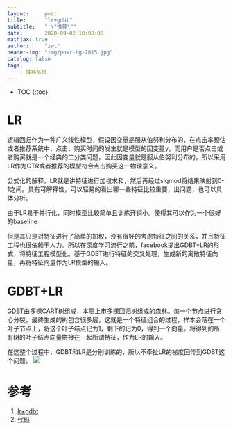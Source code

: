 ```yaml
---
layout:     post
title:      "lr+gdbt"
subtitle:   " \"推荐\""
date:       2020-09-02 18:00:00
mathjax: true
author:     "zwt"
header-img: "img/post-bg-2015.jpg"
catalog: false
tags:
    - 推荐系统
---
```

* TOC
{:toc}

# LR

逻辑回归作为一种广义线性模型，假设因变量是服从伯努利分布的，在点击率预估或者推荐系统中，点击、购买时间的发生就是模型的因变量y，而用户是否点击或者购买就是一个经典的二分类问题，因此因变量就是服从伯努利分布的，所以采用LR作为CTR或者推荐的模型符合点击购买这一物理意义。

公式化的解释，LR就是讲特征进行加权求和，然后再经过sigmod将结果映射到0-1之间。具有可解释性，可以轻易的看出哪一些特征比较重要，出问题，也可以具体分析。

由于LR易于并行化，同时模型比较简单且训练开销小。使得其可以作为一个很好的baseline

但是其只是对特征进行了简单的加权，没有很好的考虑特征之间的关系，并且特征工程也很依赖于人力。所以在深度学习流行之前，facebook提出GDBT+LR的形式，将特征工程模型化。基于GDBT进行特征的交叉处理，生成新的离散特征向量，再将特征向量作为LR模型的输入。

# GDBT+LR

[GDBT](https://zwt0204.github.io/2020/06/20/%E9%9B%86%E6%88%90%E5%AD%A6%E4%B9%A0/)由多棵CART树组成，本质上市多棵回归树组成的森林。每一个节点进行贪心分裂，最终生成的树包含很多层，这就是一个特征组合的过程，样本会落在一个叶子节点上，将这个叶子结点记为1，剩下的记为0，得到一个向量。将得到的所有树的叶子结点向量拼接在一起所谓特征，作为LR的输入。

在这整个过程中，GDBT和LR是分别训练的，所以不牵扯LR的梯度回传到GDBT这个问题。
![](https://zwt0204.github.io//img/gdbt+lr.jpg)

# 参考
1. [lr+gdbt](https://zhuanlan.zhihu.com/p/76794626)
2. [代码](https://github.com/zwt0204/recommend-system)
